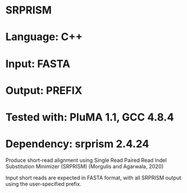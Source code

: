 # SRPRISM
# Language: C++
# Input: FASTA
# Output: PREFIX
# Tested with: PluMA 1.1, GCC 4.8.4
# Dependency: srprism 2.4.24

Produce short-read alignment using Single Read Paired Read Indel Substitution Minimizer (SRPRISM) (Morgulis and Agarwala, 2020)

Input short reads are expected in FASTA format, with all SRPRISM output using the user-specified prefix.
